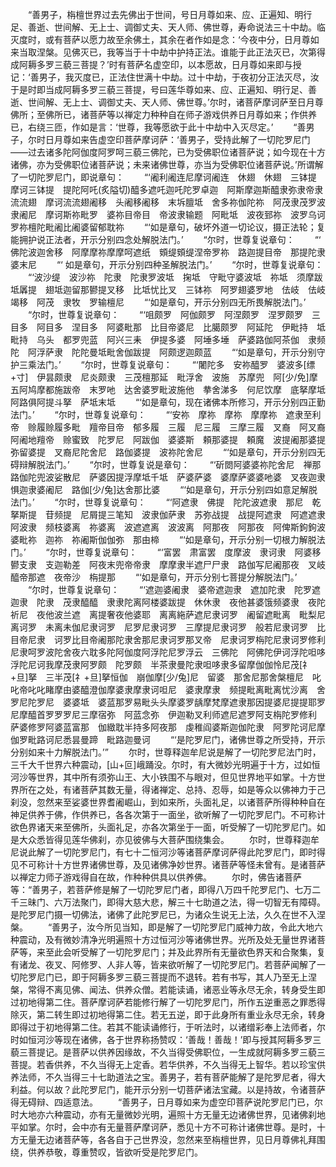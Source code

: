 <!-- { "loadSidebar": true } -->
　　“善男子，栴檀世界过去先佛出于世间，号日月尊如来、应、正遍知、明行足、善逝、世间解、无上士、调御丈夫、天人师、佛世尊，寿命说法三十中劫。临灭度时，或有菩萨以愿力故至余佛土，其余在者作如是念：‘今夜中分，日月尊如来当取涅槃。见佛灭已，我等当于十中劫中护持正法。谁能于此正法灭已，次第得成阿耨多罗三藐三菩提？’时有菩萨名虚空印，以本愿故，日月尊如来即与授记：‘善男子，我灭度已，正法住世满十中劫。过十中劫，于夜初分正法灭尽，汝于是时即当成阿耨多罗三藐三菩提，号曰莲华尊如来、应、正遍知、明行足、善逝、世间解、无上士、调御丈夫、天人师、佛世尊。’尔时，诸菩萨摩诃萨至日月尊佛所；至佛所已，诸菩萨等以禅定力种种自在师子游戏供养日月尊如来；作供养已，右绕三匝，作如是言：‘世尊，我等愿欲于此十中劫中入灭尽定。’
　　“善男子，尔时日月尊如来告虚空印菩萨摩诃萨：‘善男子，受持此解了一切陀罗尼门——过去诸多陀阿伽度阿罗呵三藐三佛陀，已为受佛职位诸菩萨说；如今现在十方诸佛，亦为受佛职位诸菩萨说；未来诸佛世尊，亦当为受佛职位诸菩萨说。’所谓解了一切陀罗尼门，即说章句：
　　“‘阇利阇连尼摩诃阇连　休翅　休翅　三钵提　摩诃三钵提　提陀阿吒(炙隘切)醯多遮吒迦吒陀罗卓迦　阿斯摩迦斯醯隶弥隶帝隶　流流翅　摩诃流流翅阇移　头阇移阇移　末坼膻坻　舍多祢伽陀祢　阿茂隶茂罗波隶阇尼　摩诃斯祢毗罗　婆祢目帝目　帝波隶输题　阿毗坻　波夜郅祢　波罗乌诃罗祢檀陀毗阇比阇婆留郁耽祢
　　“‘如是章句，破坏外道一切论议，摄正法轮；复能拥护说正法者，开示分别四念处解脱法门。’
　　“尔时，世尊复说章句：
　　“‘
佛陀波迦舍移　阿摩摩祢摩摩呵遮纸　頞缇頞缇涅帝罗祢　路迦提目帝　那提陀隶婆末尼
　　“‘
如是章句，开示分别四种圣解脱法门。’
　　“尔时，世尊复说章句：
　　“‘波沙缇　波沙祢　陀隶　陀隶罗波坻　掬坻　守毗守婆波坻　祢坻　须摩跋坻羼提　翅坻迦留那鬰提叉移　比坻忧比叉　三钵祢　阿罗翅婆罗地　佉岐　佉岐竭移　阿茂　隶牧　罗输檀尼
　　“‘如是章句，开示分别四无所畏解脱法门。’
　　“尔时，世尊复说章句：
　　“‘咀颇罗　阿伽颇罗　阿涅颇罗　涅罗颇罗　三目多　阿目多　涅目多　阿婆毗那　比目帝婆尼　比臈颇罗　阿延陀　伊毗持　坻毗持　乌头　都罗兜蓝　阿兴三耒　伊提多婆　阿埵多埵　萨婆路伽阿茶伽　隶频陀　阿浮萨隶　陀陀曼坻毗舍伽跋提　阿颇逻迦颇蓝
　　“‘如是章句，开示分别守护三乘法门。’
　　“尔时，世尊复说章句：
　　“‘闍陀多　安祢醯罗　婆波多[缥+寸]　伊昙颇隶　尼炎颇隶　三茂檀那延　毗浮舍　波施　苏摩兜　阿[少/免]摩五阿鸠摩都施跋帝　末罗吔　达舍婆罗毗波施他　拲舍涕多　何尼饮摩　底拏摩坻　阿路俱阿提斗拏　萨坻末坻
　　“‘如是章句，现在诸佛本所修习，开示分别四正勤法门。’
　　“尔时，世尊复说章句：
　　“‘安祢　摩祢　摩祢　摩摩祢　遮隶至利帝　赊履赊履多毗　羶帝目帝　郁多履　三履　尼三履　三摩三履　叉裔　阿叉裔　阿阇地羶帝　赊蜜致　陀罗尼　阿跋伽　婆婆斯　頼那婆提　頼魔　波提阇那婆提　弥留婆提　叉裔尼陀舍尼　路伽婆提　波祢陀舍尼
　　“‘如是章句，开示分别四无碍辩解脱法门。’
　　“尔时，世尊复说是章句：
　　“‘斫閦阿婆婆祢陀舍尼　禅那路伽陀兜波娑散尼　萨婆因提浮摩坻千坻　萨婆萨婆　婆摩萨婆婆吔婆　叉夜迦隶　惧迦隶婆阇尼　路伽[少/兔]达舍那比婆
　　“‘如是章句，开示分别四如意足解脱法门。’
　　“尔时，世尊复说章句：
　　“‘阿遮隶　佛提　陀陀波遮隶　那尼　乾拏斯提　苷频提　尼屑提三笔知　波隶伽萨隶　苏弥战提　战提阿遮隶　阿遮遮隶　阿波隶　频枝婆离　祢婆离　波遮遮离　波波离　阿那夜　阿那夜　阿俾斯鉤鉤波婆毗祢　迦祢　祢阇斯伽伽弥　那由楴
　　“‘如是章句，开示分别一切根力解脱法门。’
　　“尔时，世尊复说章句：
　　“‘富罢　肃富罢　度摩波　隶诃隶　阿婆移　鬰支隶　支迦勒差　阿夜末兜帝帝隶　摩摩隶半遮尸尸隶　路伽写尼阇那夜　叉岐醯帝那遮　夜帝沙　栴提那
　　“‘如是章句，开示分别七菩提分解脱法门。’
　　“尔时，世尊复说章句：
　　“‘遮迦婆阇隶　婆帝遮迦隶　遮加陀隶　陀罗遮迦隶　陀隶　茂隶醯醯　隶隶陀离阿楼婆跋提　休休隶　夜他甚婆饿频婆隶　夜陀祈尼　夜他波兰遮　离提奢夜他婆耶　离离絁萨遮尼隶诃罗　阇留遮毗离　毗梨尼离诃罗　未离未伽尼隶诃罗　尼罗尼隶诃罗　三摩提尼隶诃罗　般若尼隶诃罗　比目帝尼隶　诃罗比目帝阇那陀隶舍那尼隶诃罗那叉帝　尼隶诃罗栴陀尼隶诃罗修利尼隶呵罗波陀舍夜六耽多陀阿伽度阿浮陀尼罗浮云　三佛陀　阿佛陀伊诃浮陀呾哆浮陀尼诃我摩茂隶阿罗颇　陀罗颇　半茶隶曼陀隶呾哆隶多留摩伽伽怜尼茂[礻+旦]拏　三半茂[礻+旦]拏恒伽　崩伽摩[少/兔]尼　留婆　那舍尼那舍槃檀尼　叱叱帝叱叱睹摩由婆醯澄伽摩婆隶摩隶诃呾尼　婆隶摩隶　频提毗离毗离忧沙离　舍罗尼陀罗尼　婆婆坻　婆蓝那罗易毗头头摩婆罗龋摩梵摩遮隶那因提婆尼提提耶罗尼摩醯首罗罗罗尼三摩宿弥　阿蓝念弥　伊迦勒叉利师遮尼遮罗阿支栴陀罗修利　萨婆修罗阿婆蓝富那　伽緻耽半持多阿夜那　虔稚阎婆斯迦伽陀隶　阿罗陀诃尼摩伽罗毗路诃尼悉昙曼蹄　毗路迦曼诃
　　“‘是陀罗尼门，诸佛世尊之所受持，开示分别如来十力解脱法门。’”
　　尔时，世尊释迦牟尼说是解了一切陀罗尼法门时，三千大千世界六种震动，[山+叵]峨踊没。尔时，有大微妙光明遍于十方，过如恒河沙等世界，其中所有须弥山王、大小铁围不与眼对，但见世界地平如掌。十方世界所在之处，有诸菩萨其数无量，得诸禅定、总持、忍辱，如是等众以佛神力于己刹没，忽然来至娑婆世界耆阇崛山，到如来所，头面礼足，以诸菩萨所得种种自在神足供养于佛，作供养已，各各次第于一面坐，欲听解了一切陀罗尼门。不可称计欲色界诸天来至佛所，头面礼足，亦各次第坐于一面，听受解了一切陀罗尼门。如是大众悉皆得见莲华佛刹，亦见彼佛与大菩萨围绕集会。
　　尔时，世尊释迦牟尼说此解了一切陀罗尼门，有七十二恒河沙等诸菩萨摩诃萨得此陀罗尼门，即时得见不可称计十方世界诸佛世尊，及见诸佛净妙世界。诸菩萨等怪未曾有。是诸菩萨以禅定力师子游戏得自在故，作种种供具以供养佛。
　　尔时，佛告诸菩萨等：“善男子，若菩萨修是解了一切陀罗尼门者，即得八万四千陀罗尼门、七万二千三昧门、六万法聚门，即得大慈大悲，解三十七助道之法，得一切智无有障碍。是陀罗尼门摄一切佛法，诸佛了此陀罗尼已，为诸众生说无上法，久久在世不入涅槃。
　　“善男子，汝今所见当知，即是解了一切陀罗尼门威神力故，令此大地六种震动，及有微妙清净光明遍照十方过恒河沙等诸佛世界。光所及处无量世界诸菩萨等，来至此会听受解了一切陀罗尼门；并及此界所有无量欲色界天和合聚集，复有诸龙、夜叉、阿修罗、人非人等，皆来欲听解了一切陀罗尼门。若菩萨闻解了一切陀罗尼门已，即于阿耨多罗三藐三菩提而不退转。若有书写，其人乃至无上涅槃，常得不离见佛、闻法、供养众僧。若能读诵，诸恶业等永尽无余，转身受生即过初地得第二住。菩萨摩诃萨若能修行解了一切陀罗尼门，所作五逆重恶之罪悉得除灭，第二转生即过初地得第二住。若无五逆，即于此身所有重业永尽无余，转身即得过于初地得第二住。若其不能读诵修行，于听法时，以诸缯彩奉上法师者，尔时如恒河沙等现在诸佛，各于世界称扬赞叹：‘善哉！善哉！’即与授其阿耨多罗三藐三菩提记。是菩萨以供养因缘故，不久当得受佛职位，一生成就阿耨多罗三藐三菩提。若香供养，不久当得无上定香。若华供养，不久当得无上智华。若以珍宝供养法师，不久当得三十七助道法之宝。善男子，若有菩萨能解了是陀罗尼者，得大利益。何以故？此陀罗尼门，能开示分别一切菩萨诸法宝藏。以是持故，令诸菩萨得无碍辩、四适意法。
　　“善男子，日月尊如来为虚空印菩萨说陀罗尼门已，尔时大地亦六种震动，亦有无量微妙光明，遍照十方无量无边诸佛世界，见诸佛刹地平如掌。尔时，会中亦有无量菩萨摩诃萨，悉见十方不可称计诸佛世尊。是时，十方无量无边诸菩萨等，各各自于己世界没，忽然来至栴檀世界，见日月尊佛礼拜围绕，供养恭敬，尊重赞叹，皆欲听受是陀罗尼门。
